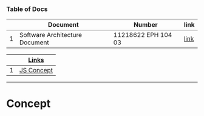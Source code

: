 ### Table of Docs
|  | Document | Number | link |
|--| ---------|--------|------|
|1 | Software Architecture Document | 11218622  EPH 104 03 |  [link](D:\MG\Audit\Doc)|

|  | [Links](https://github.com/sudheerj/angular-interview-questions#what-is-angular-framework)|
|---- | ---------
|1 | [JS Concept](#JS-Concept)|

---

# Concept
